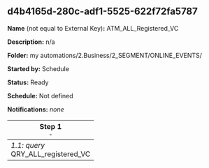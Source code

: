 ## d4b4165d-280c-adf1-5525-622f72fa5787

**Name** (not equal to External Key)**:** ATM_ALL_Registered_VC

**Description:** n/a

**Folder:** my automations/2.Business/2_SEGMENT/ONLINE_EVENTS/

**Started by:** Schedule

**Status:** Ready

**Schedule:** Not defined

**Notifications:** _none_


| Step 1<br>_<small>-</small>_ |
| --- |
| _1.1: query_<br>QRY_ALL_registered_VC |
